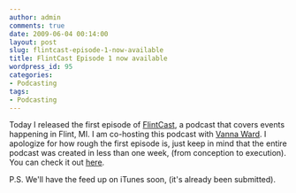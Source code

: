 ```yaml
---
author: admin
comments: true
date: 2009-06-04 00:14:00
layout: post
slug: flintcast-episode-1-now-available
title: FlintCast Episode 1 now available
wordpress_id: 95
categories:
- Podcasting
tags:
- Podcasting
---
```


Today I released the first episode of [FlintCast](http://flintcast.com/), a podcast that covers events happening in Flint, MI. I am co-hosting this podcast with [Vanna Ward](http://gallery.me.com/afterbirth). I apologize for how rough the first episode is, just keep in mind that the entire podcast was created in less than one week, (from conception to execution). You can check it out [here](http://flintcast.com/).

P.S. We'll have the feed up on iTunes soon, (it's already been submitted).
